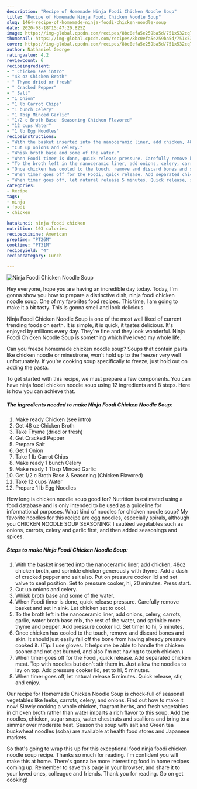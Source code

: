 ```yaml
---
description: "Recipe of Homemade Ninja Foodi Chicken Noodle Soup"
title: "Recipe of Homemade Ninja Foodi Chicken Noodle Soup"
slug: 1464-recipe-of-homemade-ninja-foodi-chicken-noodle-soup
date: 2020-08-18T15:47:20.825Z
image: https://img-global.cpcdn.com/recipes/8bc0efa5e259ba5d/751x532cq70/ninja-foodi-chicken-noodle-soup-recipe-main-photo.jpg
thumbnail: https://img-global.cpcdn.com/recipes/8bc0efa5e259ba5d/751x532cq70/ninja-foodi-chicken-noodle-soup-recipe-main-photo.jpg
cover: https://img-global.cpcdn.com/recipes/8bc0efa5e259ba5d/751x532cq70/ninja-foodi-chicken-noodle-soup-recipe-main-photo.jpg
author: Nathaniel George
ratingvalue: 4.2
reviewcount: 6
recipeingredient:
- " Chicken see intro"
- "48 oz Chicken Broth"
- " Thyme dried or fresh"
- " Cracked Pepper"
- " Salt"
- "1 Onion"
- "1 lb Carrot Chips"
- "1 bunch Celery"
- "1 Tbsp Minced Garlic"
- "1/2 c Broth Base  Seasoning Chicken Flavored"
- "12 cups Water"
- "1 lb Egg Noodles"
recipeinstructions:
- "With the basket inserted into the nanoceramic liner, add chicken, 48oz chicken broth, and sprinkle chicken generously with thyme. Add a dash of cracked pepper and salt also. Put on pressure cooker lid and set valve to seal position. Set to pressure cooker, hi, 20 minutes. Press start."
- "Cut up onions and celery."
- "Whisk broth base and some of the water."
- "When Foodi timer is done, quick release pressure. Carefully remove basket and set in sink. Let chicken set to cool."
- "To the broth left in the nanoceramic liner, add onions, celery, carrots, garlic, water broth base mix, the rest of the water, and sprinkle more thyme and pepper. Add pressure cooker lid. Set timer to hi, 5 minutes."
- "Once chicken has cooled to the touch, remove and discard bones and skin. It should just easily fall off the bone from having already pressure cooked it. (Tip: I use gloves. It helps me be able to handle the chicken sooner and not get burned, and also I&#39;m not having to touch chicken.)"
- "When timer goes off for the Foodi, quick release. Add separated chicken meat. Top with noodles but don&#39;t stir them in. Just allow the noodles to lay on top. Add pressure cooker lid, set to hi, 5 minutes."
- "When timer goes off, let natural release 5 minutes. Quick release, stir, and enjoy."
categories:
- Recipe
tags:
- ninja
- foodi
- chicken

katakunci: ninja foodi chicken 
nutrition: 103 calories
recipecuisine: American
preptime: "PT26M"
cooktime: "PT31M"
recipeyield: "4"
recipecategory: Lunch

---
```



![Ninja Foodi Chicken Noodle Soup](https://img-global.cpcdn.com/recipes/8bc0efa5e259ba5d/751x532cq70/ninja-foodi-chicken-noodle-soup-recipe-main-photo.jpg)

Hey everyone, hope you are having an incredible day today. Today, I'm gonna show you how to prepare a distinctive dish, ninja foodi chicken noodle soup. One of my favorites food recipes. This time, I am going to make it a bit tasty. This is gonna smell and look delicious.

Ninja Foodi Chicken Noodle Soup is one of the most well liked of current trending foods on earth. It is simple, it is quick, it tastes delicious. It's enjoyed by millions every day. They're fine and they look wonderful. Ninja Foodi Chicken Noodle Soup is something which I've loved my whole life.

Can you freeze homemade chicken noodle soup? Soups that contain pasta like chicken noodle or minestrone, won&#39;t hold up to the freezer very well unfortunately. If you&#39;re cooking soup specifically to freeze, just hold out on adding the pasta.


To get started with this recipe, we must prepare a few components. You can have ninja foodi chicken noodle soup using 12 ingredients and 8 steps. Here is how you can achieve that.

<!--inarticleads1-->

##### The ingredients needed to make Ninja Foodi Chicken Noodle Soup:

1. Make ready  Chicken (see intro)
1. Get 48 oz Chicken Broth
1. Take  Thyme (dried or fresh)
1. Get  Cracked Pepper
1. Prepare  Salt
1. Get 1 Onion
1. Take 1 lb Carrot Chips
1. Make ready 1 bunch Celery
1. Make ready 1 Tbsp Minced Garlic
1. Get 1/2 c Broth Base &amp; Seasoning (Chicken Flavored)
1. Take 12 cups Water
1. Prepare 1 lb Egg Noodles


How long is chicken noodle soup good for? Nutrition is estimated using a food database and is only intended to be used as a guideline for informational purposes. What kind of noodles for chicken noodle soup? My favorite noodles for this recipe are egg noodles, especially spirals, although you CHICKEN NOODLE SOUP SEASONING: I sautéed vegetables such as onions, carrots, celery and garlic first, and then added seasonings and spices. 

<!--inarticleads2-->

##### Steps to make Ninja Foodi Chicken Noodle Soup:

1. With the basket inserted into the nanoceramic liner, add chicken, 48oz chicken broth, and sprinkle chicken generously with thyme. Add a dash of cracked pepper and salt also. Put on pressure cooker lid and set valve to seal position. Set to pressure cooker, hi, 20 minutes. Press start.
1. Cut up onions and celery.
1. Whisk broth base and some of the water.
1. When Foodi timer is done, quick release pressure. Carefully remove basket and set in sink. Let chicken set to cool.
1. To the broth left in the nanoceramic liner, add onions, celery, carrots, garlic, water broth base mix, the rest of the water, and sprinkle more thyme and pepper. Add pressure cooker lid. Set timer to hi, 5 minutes.
1. Once chicken has cooled to the touch, remove and discard bones and skin. It should just easily fall off the bone from having already pressure cooked it. (Tip: I use gloves. It helps me be able to handle the chicken sooner and not get burned, and also I&#39;m not having to touch chicken.)
1. When timer goes off for the Foodi, quick release. Add separated chicken meat. Top with noodles but don&#39;t stir them in. Just allow the noodles to lay on top. Add pressure cooker lid, set to hi, 5 minutes.
1. When timer goes off, let natural release 5 minutes. Quick release, stir, and enjoy.


Our recipe for Homemade Chicken Noodle Soup is chock-full of seasonal vegetables like leeks, carrots, celery, and onions. Find out how to make it now! Slowly cooking a whole chicken, fragrant herbs, and fresh vegetables in chicken broth rather than water imparts a rich flavor to this soup. Add the noodles, chicken, sugar snaps, water chestnuts and scallions and bring to a simmer over moderate heat. Season the soup with salt and Green tea buckwheat noodles (soba) are available at health food stores and Japanese markets. 

So that's going to wrap this up for this exceptional food ninja foodi chicken noodle soup recipe. Thanks so much for reading. I'm confident you will make this at home. There's gonna be more interesting food in home recipes coming up. Remember to save this page in your browser, and share it to your loved ones, colleague and friends. Thank you for reading. Go on get cooking!
